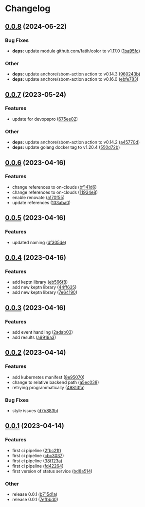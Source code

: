 # Changelog

## [0.0.8](https://github.com/on-clouds/environment-readiness-service/compare/v0.0.7...v0.0.8) (2024-06-22)


### Bug Fixes

* **deps:** update module github.com/fatih/color to v1.17.0 ([1ba95fc](https://github.com/on-clouds/environment-readiness-service/commit/1ba95fc929bea8913240d9c228e838e20666733f))


### Other

* **deps:** update anchore/sbom-action action to v0.14.3 ([960243b](https://github.com/on-clouds/environment-readiness-service/commit/960243b52e4ad6672268c65cd5eb2bae98d53490))
* **deps:** update anchore/sbom-action action to v0.16.0 ([ebfe783](https://github.com/on-clouds/environment-readiness-service/commit/ebfe783af4565df8600f3881b047753ee4705695))

## [0.0.7](https://github.com/on-clouds/environment-readiness-service/compare/v0.0.6...v0.0.7) (2023-05-24)


### Features

* update for devopspro ([675ee02](https://github.com/on-clouds/environment-readiness-service/commit/675ee02e6cb65b292db869e65b63c478d6ebc54f))


### Other

* **deps:** update anchore/sbom-action action to v0.14.2 ([a45770d](https://github.com/on-clouds/environment-readiness-service/commit/a45770dadf32991f89c5ccceb0e9352b6f350d80))
* **deps:** update golang docker tag to v1.20.4 ([550d72b](https://github.com/on-clouds/environment-readiness-service/commit/550d72b4a3728fc24b3b330330e8d48ff26979d5))

## [0.0.6](https://github.com/on-clouds/environment-readiness-service/compare/v0.0.5...v0.0.6) (2023-04-16)


### Features

* change references to on-clouds ([bf141d6](https://github.com/on-clouds/environment-readiness-service/commit/bf141d67e674218d5bf10b76eebf523f68a74df3))
* change references to on-clouds ([11934e8](https://github.com/on-clouds/environment-readiness-service/commit/11934e8765c60799b804e99ffab636bd4a7c4057))
* enable renovate ([a170f55](https://github.com/on-clouds/environment-readiness-service/commit/a170f5599a5fd0bf81e7aaf9f624a94ec79b1a03))
* update references ([133aba0](https://github.com/on-clouds/environment-readiness-service/commit/133aba0636dcc430422c93cad9da4b09ce79d71d))

## [0.0.5](https://github.com/thschue/environment-readiness-service/compare/v0.0.4...v0.0.5) (2023-04-16)


### Features

* updated naming ([df305de](https://github.com/thschue/environment-readiness-service/commit/df305de00208f95c8125106549c64fd79cb9f9f2))

## [0.0.4](https://github.com/thschue/environment-readiness-service/compare/v0.0.3...v0.0.4) (2023-04-16)


### Features

* add keptn library ([eb566f8](https://github.com/thschue/environment-readiness-service/commit/eb566f845a9e59b1b0b4c5202df06e6a49a6d78a))
* add new keptn library ([44ff635](https://github.com/thschue/environment-readiness-service/commit/44ff635d2c876f54127fff01984fb55e53cbf3bc))
* add new keptn library ([7e64190](https://github.com/thschue/environment-readiness-service/commit/7e641908e75f42702eef1a93289bf62100d7750a))

## [0.0.3](https://github.com/thschue/environment-readiness-service/compare/v0.0.2...v0.0.3) (2023-04-16)


### Features

* add event handling ([2adab03](https://github.com/thschue/environment-readiness-service/commit/2adab03272b6e68f2ae3002a4b8e0624160947a2))
* add results ([a9919a3](https://github.com/thschue/environment-readiness-service/commit/a9919a3193e2e9a0f44b9ef1473c9cafc2e29b40))

## [0.0.2](https://github.com/thschue/environment-readiness-service/compare/v0.0.1...v0.0.2) (2023-04-14)


### Features

* add kubernetes manifest ([8e95070](https://github.com/thschue/environment-readiness-service/commit/8e95070334840162a1534c5da2165c85da892f24))
* change to relative backend path ([a5ec038](https://github.com/thschue/environment-readiness-service/commit/a5ec03858f2dd236062bec9b81eccefeb023ba05))
* retrying programmatically ([49813fa](https://github.com/thschue/environment-readiness-service/commit/49813fa752254389ebf6ee48405893f38f295dea))


### Bug Fixes

* style issues ([d7b883b](https://github.com/thschue/environment-readiness-service/commit/d7b883bf528de727b1e2ad067f8e972078743056))

## [0.0.1](https://github.com/thschue/environment-readiness-service/compare/v0.0.1...v0.0.1) (2023-04-14)


### Features

* first ci pipeline ([2fbc21f](https://github.com/thschue/environment-readiness-service/commit/2fbc21f4b21ca099a41682ea9167b6a439016457))
* first ci pipeline ([cbc3037](https://github.com/thschue/environment-readiness-service/commit/cbc30373df555d7f57e10d4aa2b801c608d6c927))
* first ci pipeline ([38f123a](https://github.com/thschue/environment-readiness-service/commit/38f123a51c7c6699df33592f64a6522ad2626d26))
* first ci pipeline ([fd42264](https://github.com/thschue/environment-readiness-service/commit/fd422645bfe6f292cae3ad5c0d7ad6e805735c5a))
* first version of status service ([bd8a514](https://github.com/thschue/environment-readiness-service/commit/bd8a514d628711f6a5112b6f06bcf0a3fe944e91))


### Other

* release 0.0.1 ([b715d1a](https://github.com/thschue/environment-readiness-service/commit/b715d1a7d921c6ffeb41f3b4d932b63b07794d78))
* release 0.0.1 ([7efbbd0](https://github.com/thschue/environment-readiness-service/commit/7efbbd040bcb11891d8babb24c414b85884c1698))
